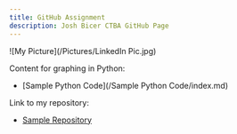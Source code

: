 ```yaml
---
title: GitHub Assignment
description: Josh Bicer CTBA GitHub Page
---
```

![My Picture](/Pictures/LinkedIn Pic.jpg)

Content for graphing in Python:
- [Sample Python Code](/Sample Python Code/index.md)

Link to my repository:
- [Sample Repository](https://github.com/joshbicer/Sample-Repository)
